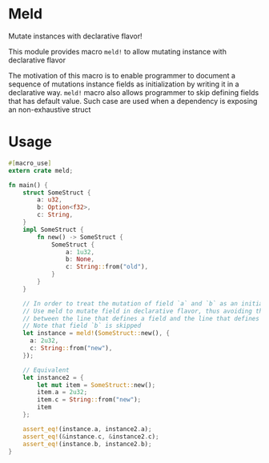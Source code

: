 # Meld

Mutate instances with declarative flavor!


This module provides macro `meld!` to allow mutating instance with declarative flavor

The motivation of this macro is to enable programmer to document a sequence of mutations instance fields as initialization by writing it in a declarative way. `meld!` macro also allows programmer to skip defining fields that has default value. Such case are used when a dependency is exposing an non-exhaustive struct

# Usage

```rust
#[macro_use]
extern crate meld;

fn main() {
    struct SomeStruct {
        a: u32,
        b: Option<f32>,
        c: String,
    }
    impl SomeStruct {
        fn new() -> SomeStruct {
            SomeStruct {
                a: 1u32,
                b: None,
                c: String::from("old"),
            }
        }
    }

    // In order to treat the mutation of field `a` and `b` as an initialization
    // Use meld to mutate field in declarative flavor, thus avoiding the risk inserting code
    // between the line that defines a field and the line that defines the other
    // Note that field `b` is skipped
    let instance = meld!(SomeStruct::new(), {
      a: 2u32,
      c: String::from("new"),
    });

    // Equivalent
    let instance2 = {
        let mut item = SomeStruct::new();
        item.a = 2u32;
        item.c = String::from("new");
        item
    };

    assert_eq!(instance.a, instance2.a);
    assert_eq!(&instance.c, &instance2.c);
    assert_eq!(instance.b, instance2.b);
}
```
